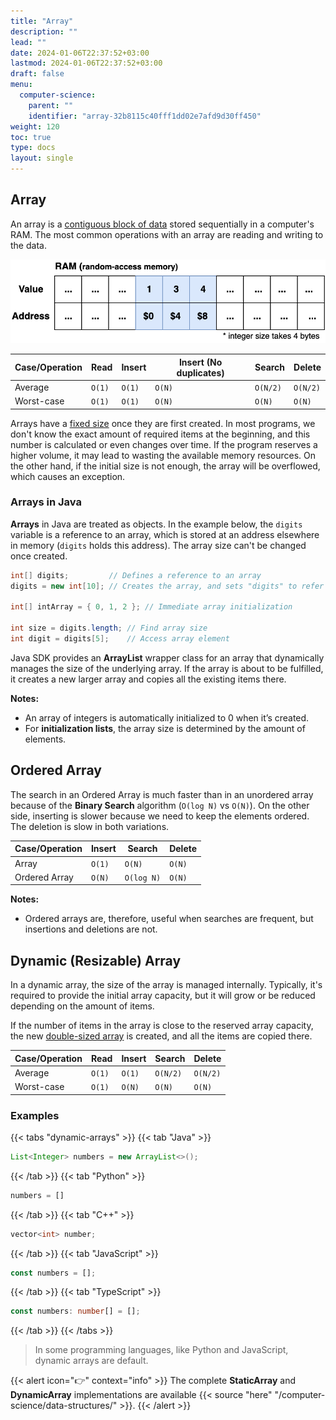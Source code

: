 ```yaml
---
title: "Array"
description: ""
lead: ""
date: 2024-01-06T22:37:52+03:00
lastmod: 2024-01-06T22:37:52+03:00
draft: false
menu:
  computer-science:
    parent: ""
    identifier: "array-32b8115c40fff1dd02e7afd9d30ff450"
weight: 120
toc: true
type: docs
layout: single
---
```


## Array

An array is a <u>contiguous block of data</u> stored sequentially in a computer's RAM. The most common operations with an array are reading and writing to the data.

![Data Structures - Array in memory](data-structures-array-in-memory.png)

| Case/Operation | Read   | Insert | Insert (No duplicates) | Search   | Delete   |
| -------------- | ------ | ------ | ---------------------- | -------- | -------- |
| Average        | `O(1)` | `O(1)` | `O(N)`                 | `O(N/2)` | `O(N/2)` |
| Worst-case     | `O(1)` | `O(1)` | `O(N)`                 | `O(N)`   | `O(N)`   |

Arrays have a <u>fixed size</u> once they are first created. In most programs, we don't know the exact amount of required items at the beginning, and this number is calculated or even changes over time. If the program reserves a higher volume, it may lead to wasting the available memory resources. On the other hand, if the initial size is not enough, the array will be overflowed, which causes an exception.

### Arrays in Java

**Arrays** in Java are treated as objects. In the example below, the `digits` variable is a reference to an array, which is stored at an address elsewhere in memory (`digits` holds this address). The array size can't be changed once created.

```java
int[] digits;         // Defines a reference to an array
digits = new int[10]; // Creates the array, and sets "digits" to refer to it

int[] intArray = { 0, 1, 2 }; // Immediate array initialization

int size = digits.length; // Find array size
int digit = digits[5];    // Access array element
```

Java SDK provides an **ArrayList** wrapper class for an array that dynamically manages the size of the underlying array. If the array is about to be fulfilled, it creates a new larger array and copies all the existing items there.

**Notes:**

- An array of integers is automatically initialized to 0 when it’s created.
- For **initialization lists**, the array size is determined by the amount of elements.

## Ordered Array

The search in an Ordered Array is much faster than in an unordered array because of the **Binary Search** algorithm (`O(log N)` vs `O(N)`). On the other side, inserting is slower because we need to keep the elements ordered. The deletion is slow in both variations.

| Case/Operation | Insert | Search     | Delete |
| -------------- | ------ | ---------- | ------ |
| Array          | `O(1)` | `O(N)`     | `O(N)` |
| Ordered Array  | `O(N)` | `O(log N)` | `O(N)` |

**Notes:**

- Ordered arrays are, therefore, useful when searches are frequent, but insertions and deletions are not.

## Dynamic (Resizable) Array

In a dynamic array, the size of the array is managed internally. Typically, it's required to provide the initial array capacity, but it will grow or be reduced depending on the amount of items.

If the number of items in the array is close to the reserved array capacity, the new <u>double-sized array</u> is created, and all the items are copied there.

| Case/Operation | Read   | Insert | Search   | Delete   |
| -------------- | ------ | ------ | -------- | -------- |
| Average        | `O(1)` | `O(1)` | `O(N/2)` | `O(N/2)` |
| Worst-case     | `O(1)` | `O(N)` | `O(N)`   | `O(N)`   |

### Examples

{{< tabs "dynamic-arrays" >}}
{{< tab "Java" >}}
```java
List<Integer> numbers = new ArrayList<>();
```
{{< /tab >}}
{{< tab "Python" >}}
```python
numbers = []
```
{{< /tab >}}
{{< tab "C++" >}}
```cpp
vector<int> number;
```
{{< /tab >}}
{{< tab "JavaScript" >}}
```javascript
const numbers = [];
```
{{< /tab >}}
{{< tab "TypeScript" >}}
```typescript
const numbers: number[] = [];
```
{{< /tab >}}
{{< /tabs >}}

> In some programming languages, like Python and JavaScript, dynamic arrays are default.

{{< alert icon="👉" context="info" >}}
The complete **StaticArray** and **DynamicArray** implementations are available {{< source "here" "/computer-science/data-structures/" >}}.
{{< /alert >}}
